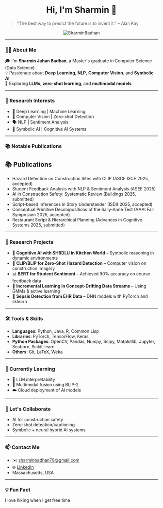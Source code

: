 <h1 align="center"> Hi, I'm Sharmin  
 👋</h1>

> “The best way to predict the future is to invent it.” – Alan Kay

<p align="center">
  <img src="https://komarev.com/ghpvc/?username=SharminBadhan&label=Profile%20views&color=0e75b6&style=flat" alt="SharminBadhan" />
</p>

---

### 👩‍💻 About Me

🎓 I'm **Sharmin Jahan Badhan**, a Master's graduate in Computer Science (Data Science)  
💡 Passionate about **Deep Learning**, **NLP**, **Computer Vision**, and **Symbolic AI**  
🧠 Exploring **LLMs**, **zero-shot learning**, and **multimodal models**  

---

### 🔬 Research Interests

- 🔎 Deep Learning | Machine Learning
- 📸 Computer Vision | Zero-shot Detection
- 🗣️ NLP | Sentiment Analysis
- 🧠 Symbolic AI | Cognitive AI Systems

---

### 📚 Notable Publications

## 📚 Publications

- Hazard Detection on Construction Sites with CLIP (ASCE I3CE 2025, accepted) 
- Student Feedback Analysis with NLP & Sentiment Analysis (ASEE 2025)   
- AI in Construction Safety: Systematic Review (Buildings 2025, submitted)  
- Script-based Inferences in Story Understander (ISD9 2025, accepted)
- Conceptual Primitive Decompositions of the Sally-Anne Test (AAAI Fall Symposium 2025, accepted) 
- Restaurant Script & Hierarchical Planning (Advances in Cognitive Systems 2025, submitted) 




---

### 🧪 Research Projects

- 🧱 **Cognitive AI with SHRDLU in Kitchen World** – Symbolic reasoning in dynamic environments
- 🧯 **CLIP/BLIP for Zero-Shot Hazard Detection** – Computer vision on construction imagery
- 📊 **BERT for Student Sentiment** – Achieved 90% accuracy on course feedback data
- 🔁 **Incremental Learning in Concept-Drifting Data Streams** – Using GMMs & active learning
- 🧬 **Sepsis Detection from EHR Data** – DNN models with PyTorch and sklearn

---

### 🛠️ Tools & Skills

- **Languages**: Python, Java, R, Common Lisp  
- **Libraries**: PyTorch, TensorFlow, Keras
- **Python Packages**: OpenCV, Pandas, Numpy, Scipy, Matplotlib, Jupyter, Seaborn, Scikit-learn
- **Others**: Git, LaTeX, Weka

---

### 🌱 Currently Learning

- 🧠 LLM interpretability
- 🔗 Multimodal fusion using BLIP-2
- ☁️ Cloud deployment of AI models

---

### 🤝 Let's Collaborate

- AI for construction safety
- Zero-shot detection/captioning
- Symbolic + neural hybrid AI systems

---

### 📫 Contact Me

- ✉️ [sharminbadhan79@gmail.com](mailto:sharminbadhan79@gmail.com)
- 🌐 [LinkedIn](https://www.linkedin.com/in/(https://www.linkedin.com/in/sharmin-badhan-32a268220/))
- Massachusetts, USA

---


### 💡 Fun Fact

 I love hiking when I get free time 

